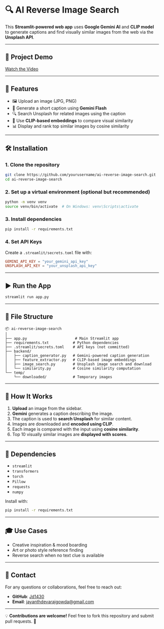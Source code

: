 # 🔍 AI Reverse Image Search

This **Streamlit-powered web app** uses **Google Gemini AI** and **CLIP model** to generate captions and find visually similar images from the web via the **Unsplash API**.

---
## 🎥 Project Demo  
[ Watch the Video](https://github.com/user-attachments/assets/7848d276-bfa4-4f28-b53a-619e6af8edb0)

---

## 🚀 Features
- 🖼️ Upload an image (JPG, PNG)
- 📝 Generate a short caption using **Gemini Flash**
- 🔍 Search Unsplash for related images using the caption
- 🎯 Use **CLIP-based embeddings** to compare visual similarity
- 📊 Display and rank top similar images by cosine similarity

---

## 🛠️ Installation

### 1. Clone the repository
```bash
git clone https://github.com/yourusername/ai-reverse-image-search.git
cd ai-reverse-image-search
```

### 2. Set up a virtual environment (optional but recommended)
```bash
python -m venv venv
source venv/bin/activate  # On Windows: venv\Scripts\activate
```

### 3. Install dependencies
```bash
pip install -r requirements.txt
```

### 4. Set API Keys
Create a `.streamlit/secrets.toml` file with:
```toml
GEMINI_API_KEY = "your_gemini_api_key"
UNSPLASH_API_KEY = "your_unsplash_api_key"
```

---

## ▶️ Run the App
```bash
streamlit run app.py
```

---

## 📂 File Structure
```
📦 ai-reverse-image-search
│
├── app.py                      # Main Streamlit app
├── requirements.txt           # Python dependencies
├── .streamlit/secrets.toml    # API keys (not committed)
├── backend/
│   ├── caption_generator.py   # Gemini-powered caption generation
│   ├── feature_extractor.py   # CLIP-based image embeddings
│   ├── image_search.py        # Unsplash image search and download
│   └── similarity.py          # Cosine similarity computation
└── temp/
    └── downloaded/            # Temporary images
```

---

## 🧠 How It Works
1. **Upload** an image from the sidebar.
2. **Gemini** generates a caption describing the image.
3. The caption is used to **search Unsplash** for similar content.
4. Images are downloaded and **encoded using CLIP**.
5. Each image is compared with the input using **cosine similarity**.
6. Top 10 visually similar images are **displayed with scores**.

---

## 📌 Dependencies
- `streamlit`
- `transformers`
- `torch`
- `Pillow`
- `requests`
- `numpy`

Install with:
```bash
pip install -r requirements.txt
```

---

## 🎓 Use Cases
- Creative inspiration & mood boarding
- Art or photo style reference finding
- Reverse search when no text clue is available

---
## 🔗 Contact
For any questions or collaborations, feel free to reach out:
- **GitHub**: [Jd1430](https://github.com/Jd1430)
- **Email**: jayanthdevarajgowda@gmail.com

---
💡 **Contributions are welcome!** Feel free to fork this repository and submit pull requests. 🚀
